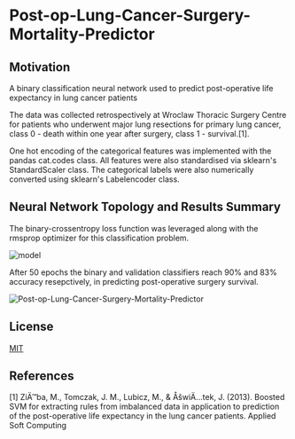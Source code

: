 # Post-op-Lung-Cancer-Surgery-Mortality-Predictor

## Motivation
A binary classification neural network used to predict post-operative life expectancy in lung cancer patients

The data was collected retrospectively at Wroclaw Thoracic Surgery Centre for patients who underwent major lung resections for primary lung cancer,  class 0 - death within one year after surgery, class 1 - survival.[1].

One hot encoding of the categorical features was implemented with the pandas cat.codes class. All features were also standardised via sklearn's StandardScaler class. The categorical labels were also numerically converted using sklearn's Labelencoder class.

## Neural Network Topology and Results Summary

The binary-crossentropy loss function was leveraged along with the rmsprop optimizer for this classification problem.


![model](https://user-images.githubusercontent.com/48378196/96961401-4be81500-1550-11eb-9cd2-4e0f682c3b56.png)

After 50 epochs the binary and validation classifiers reach 90% and 83% accuracy resepctively, in predicting post-operative surgery survival. 

![Post-op-Lung-Cancer-Surgery-Mortality-Predictor](https://user-images.githubusercontent.com/48378196/109084156-57945400-775b-11eb-81ff-4aacf9f6c2a6.png)


## License
[MIT](https://choosealicense.com/licenses/mit/) 

## References
[1] ZiÄ™ba, M., Tomczak, J. M., Lubicz, M., & ÅšwiÄ…tek, J. (2013). Boosted SVM for extracting rules from imbalanced data in application to prediction of the post-operative life expectancy in the lung cancer patients. Applied Soft Computing
